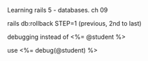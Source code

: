 Learning rails 5 - databases.
ch 09

rails db:rollback STEP=1 (previous, 2nd to last)

debugging instead of <%= @student %>

use <%= debug(@student) %>

